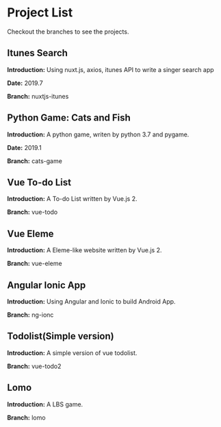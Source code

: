 # Project List

Checkout the branches to see the projects.


## Itunes Search

**Introduction:** Using nuxt.js, axios, itunes API to write a singer search app

**Date:** 2019.7

**Branch:** nuxtjs-itunes

## Python Game: Cats and Fish

**Introduction:** A python game, writen by python 3.7 and pygame.

**Date:** 2019.1

**Branch:** cats-game


## Vue To-do List

**Introduction:** A To-do List written by Vue.js 2.

**Branch:** vue-todo

## Vue Eleme

**Introduction:** A Eleme-like website written by Vue.js 2.

**Branch:**  vue-eleme

## Angular Ionic App

**Introduction:** Using Angular and Ionic to build Android App.

**Branch:** ng-ionc


## Todolist(Simple version)

**Introduction:** A simple version of vue todolist.

**Branch:** vue-todo2


## Lomo

**Introduction:** A LBS game.

**Branch:** lomo

